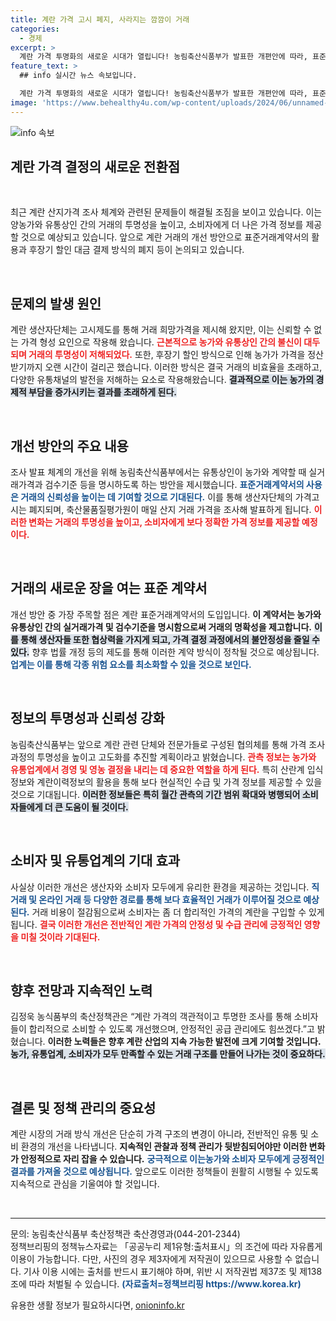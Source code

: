 ```yaml
---
title: 계란 가격 고시 폐지, 사라지는 깜깜이 거래
categories:
  - 경제
excerpt: >
  계란 가격 투명화의 새로운 시대가 열립니다! 농림축산식품부가 발표한 개편안에 따라, 표준 거래계약서 도입과 실거래 가격 조사가 실시되어 생산자와 소비자 모두에게 공정한 가격 정보가 제공됩니다.
feature_text: >
  ## info 실시간 뉴스 속보입니다.

  계란 가격 투명화의 새로운 시대가 열립니다! 농림축산식품부가 발표한 개편안에 따라, 표준 거래계약서 도입과 실거래 가격 조사가 실시되어 생산자와 소비자 모두에게 공정한 가격 정보가 제공됩니다.
image: 'https://www.behealthy4u.com/wp-content/uploads/2024/06/unnamed-file.png'
---
```


<p><img src="https://www.behealthy4u.com/wp-content/uploads/2024/06/unnamed-file.png" alt="info 속보" /></p>

<h2 data-ke-size="size26">계란 가격 결정의 새로운 전환점</h2>

<p data-ke-size="size16">&nbsp;</p>

<p>최근 계란 산지가격 조사 체계와 관련된 문제들이 해결될 조짐을 보이고 있습니다. 이는 양농가와 유통상인 간의 거래의 투명성을 높이고, 소비자에게 더 나은 가격 정보를 제공할 것으로 예상되고 있습니다. 앞으로 계란 거래의 개선 방안으로 표준거래계약서의 활용과 후장기 할인 대금 결제 방식의 폐지 등이 논의되고 있습니다.</p>

<p data-ke-size="size16">&nbsp;</p>

<h2 data-ke-size="size26">문제의 발생 원인</h2>

<p>계란 생산자단체는 고시제도를 통해 거래 희망가격을 제시해 왔지만, 이는 신뢰할 수 없는 가격 형성 요인으로 작용해 왔습니다. <b><span style="color: #ee2323;">근본적으로 농가와 유통상인 간의 불신이 대두되며 거래의 투명성이 저해되었다.</span></b> 또한, 후장기 할인 방식으로 인해 농가가 가격을 정산받기까지 오랜 시간이 걸리곤 했습니다. 이러한 방식은 결국 거래의 비효율을 초래하고, 다양한 유통채널의 발전을 저해하는 요소로 작용해왔습니다. <b><span style="background-color: #21538527;">결과적으로 이는 농가의 경제적 부담을 증가시키는 결과를 초래하게 된다.</span></b> </p>

<p data-ke-size="size16">&nbsp;</p>

<h2 data-ke-size="size26">개선 방안의 주요 내용</h2>

<p>조사 발표 체계의 개선을 위해 농림축산식품부에서는 유통상인이 농가와 계약할 때 실거래가격과 검수기준 등을 명시하도록 하는 방안을 제시했습니다. <b><span style="color: #1a5490;">표준거래계약서의 사용은 거래의 신뢰성을 높이는 데 기여할 것으로 기대된다.</span></b> 이를 통해 생산자단체의 가격고시는 폐지되며, 축산물품질평가원이 매일 산지 거래 가격을 조사해 발표하게 됩니다. <b><span style="color: #ee2323;">이러한 변화는 거래의 투명성을 높이고, 소비자에게 보다 정확한 가격 정보를 제공할 예정이다.</span></b></p>

<p data-ke-size="size16">&nbsp;</p>

<h2 data-ke-size="size26">거래의 새로운 장을 여는 표준 계약서</h2>

<p>개선 방안 중 가장 주목할 점은 계란 표준거래계약서의 도입입니다. <b>이 계약서는 농가와 유통상인 간의 실거래가격 및 검수기준을 명시함으로써 거래의 명확성을 제고합니다.</b> <b><span style="background-color: #21538527;">이를 통해 생산자들 또한 협상력을 가지게 되고, 가격 결정 과정에서의 불안정성을 줄일 수 있다.</span></b> 향후 법률 개정 등의 제도를 통해 이러한 계약 방식이 정착될 것으로 예상됩니다. <b><span style="color: #1a5490;">업계는 이를 통해 각종 위험 요소를 최소화할 수 있을 것으로 보인다.</span></b></p>

<p data-ke-size="size16">&nbsp;</p>

<h2 data-ke-size="size26">정보의 투명성과 신뢰성 강화</h2>

<p>농림축산식품부는 앞으로 계란 관련 단체와 전문가들로 구성된 협의체를 통해 가격 조사 과정의 투명성을 높이고 고도화를 추진할 계획이라고 밝혔습니다. <b><span style="color: #ee2323;">관측 정보는 농가와 유통업계에서 경영 및 영농 결정을 내리는 데 중요한 역할을 하게 된다.</span></b> 특히 산란계 입식정보와 계란이력정보의 활용을 통해 보다 현실적인 수급 및 가격 정보를 제공할 수 있을 것으로 기대됩니다. <b><span style="background-color: #21538527;">이러한 정보들은 특히 월간 관측의 기간 범위 확대와 병행되어 소비자들에게 더 큰 도움이 될 것이다.</span></b></p>

<p data-ke-size="size16">&nbsp;</p>

<h2 data-ke-size="size26">소비자 및 유통업계의 기대 효과</h2>

<p>사실상 이러한 개선은 생산자와 소비자 모두에게 유리한 환경을 제공하는 것입니다. <b><span style="color: #1a5490;">직거래 및 온라인 거래 등 다양한 경로를 통해 보다 효율적인 거래가 이루어질 것으로 예상된다.</span></b> 거래 비용이 절감됨으로써 소비자는 좀 더 합리적인 가격의 계란을 구입할 수 있게 됩니다. <b><span style="color: #ee2323;">결국 이러한 개선은 전반적인 계란 가격의 안정성 및 수급 관리에 긍정적인 영향을 미칠 것이라 기대된다.</span></b></p>

<p data-ke-size="size16">&nbsp;</p>

<h2 data-ke-size="size26">향후 전망과 지속적인 노력</h2>

<p>김정욱 농식품부의 축산정책관은 “계란 가격의 객관적이고 투명한 조사를 통해 소비자들이 합리적으로 소비할 수 있도록 개선했으며, 안정적인 공급 관리에도 힘쓰겠다.”고 밝혔습니다. <b>이러한 노력들은 향후 계란 산업의 지속 가능한 발전에 크게 기여할 것입니다.</b> <b><span style="background-color: #21538527;">농가, 유통업계, 소비자가 모두 만족할 수 있는 거래 구조를 만들어 나가는 것이 중요하다.</span></b></p>

<p data-ke-size="size16">&nbsp;</p>

<h2 data-ke-size="size26">결론 및 정책 관리의 중요성</h2>

<p>계란 시장의 거래 방식 개선은 단순히 가격 구조의 변경이 아니라, 전반적인 유통 및 소비 환경의 개선을 나타냅니다. <b>지속적인 관찰과 정책 관리가 뒷받침되어야만 이러한 변화가 안정적으로 자리 잡을 수 있습니다.</b> <b><span style="color: #1a5490;">궁극적으로 이는농가와 소비자 모두에게 긍정적인 결과를 가져올 것으로 예상됩니다.</span></b> 앞으로도 이러한 정책들이 원활히 시행될 수 있도록 지속적으로 관심을 기울여야 할 것입니다.</p>

<p data-ke-size="size16">&nbsp;</p>

<hr/>

<p data-ke-size="size16">문의: 농림축산식품부 축산정책관 축산경영과(044-201-2344) <br/> 정책브리핑의 정책뉴스자료는 「공공누리 제1유형:출처표시」의 조건에 따라 자유롭게 이용이 가능합니다. 다만, 사진의 경우 제3자에게 저작권이 있으므로 사용할 수 없습니다. 기사 이용 시에는 출처를 반드시 표기해야 하며, 위반 시 저작권법 제37조 및 제138조에 따라 처벌될 수 있습니다. <b><span style="color: #1a5490;">(자료출처=정책브리핑 https://www.korea.kr)</span></b></p>
유용한 생활 정보가 필요하시다면, <a href="https://onioninfo.kr" rel="dofollow">onioninfo.kr</a>


